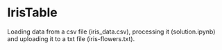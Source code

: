 # IrisTable
Loading data from a csv file (iris_data.csv), processing it (solution.ipynb) and uploading it to a txt file (iris-flowers.txt).
